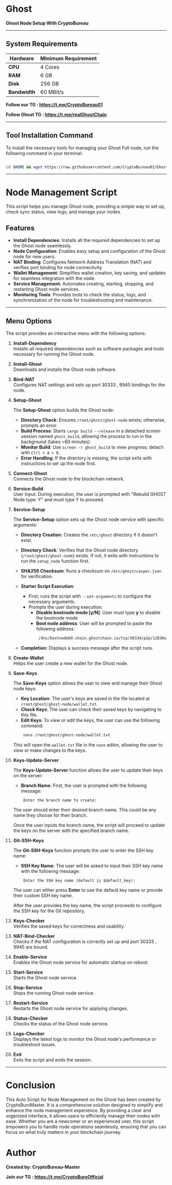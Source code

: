 # Ghost
**Ghost Node Setup With CryptoBureau**

______________________________________________________________________________________________________________________________

## System Requirements

| **Hardware** | **Minimum Requirement** |
|--------------|-------------------------|
| **CPU**      | 4 Cores                 |
| **RAM**      | 6 GB                    |
| **Disk**     | 256 GB                  |
| **Bandwidth**| 60 MBit/s               |



**Follow our TG : https://t.me/CryptoBureau01**

**Follow Ghost TG : https://t.me/realGhostChain**

______________________________________________________________________________________________________________________________

## Tool Installation Command

To install the necessary tools for managing your Ghost Full node, run the following command in your terminal:


```bash

cd $HOME && wget https://raw.githubusercontent.com/CryptoBureau01/Ghost/main/ghost.sh && chmod +x ghost.sh && ./ghost.sh
```


______________________________________________________________________________________________________________________________

# Node Management Script

This script helps you manage Ghost node, providing a simple way to set up, check sync status, view logs, and manage your nodes.

## Features
- **Install Dependencies**: Installs all the required dependencies to set up the Ghost node seamlessly.
- **Node Configuration**: Enables easy setup and configuration of the Ghost node for new users.
- **NAT Binding**: Configures Network Address Translation (NAT) and verifies port binding for node connectivity.
- **Wallet Management**: Simplifies wallet creation, key saving, and updates for seamless integration with the node.
- **Service Management**: Automates creating, starting, stopping, and restarting Ghost node services.
- **Monitoring Tools**: Provides tools to check the status, logs, and synchronization of the node for troubleshooting and maintenance.

---

## Menu Options
The script provides an interactive menu with the following options:

1. **Install-Dependency**  
   Installs all required dependencies such as software packages and tools necessary for running the Ghost node.

2. **Install-Ghost**  
   Downloads and installs the Ghost node software.

3. **Bind-NAT**  
   Configures NAT settings and sets up port 30333 , 9945 bindings for the node.

4. **Setup-Ghost**  
  
   The **Setup-Ghost** option builds the Ghost node:

   - **Directory Check**: Ensures `/root/ghost/ghost-node` exists; otherwise, prompts an error.  
   - **Build Process**: Starts `cargo build --release` in a detached screen session named `ghost_build`, allowing the process to run in the background (takes ~60 minutes).  
   - **Monitor Build**: Use `screen -r ghost_build` to view progress; detach with `Ctrl + A + D`.  
   - **Error Handling**: If the directory is missing, the script exits with instructions to set up the node first.

5. **Connect-Ghost**  
   Connects the Ghost node to the blockchain network.

6. **Service-Build**  
   User Input: During execution, the user is prompted with "Rebuild GHOST Node type: Y" and must type Y to proceed.

7. **Service-Setup**  
 
   The **Service-Setup** option sets up the Ghost node service with specific arguments:

   - **Directory Creation**: Creates the `/etc/ghost` directory if it doesn't exist.  
   - **Directory Check**: Verifies that the Ghost node directory (`/root/ghost/ghost-node`) exists. If not, it exits with instructions to run the `setup_node` function first.  
   - **SHA256 Checksum**: Runs a checksum on `/etc/ghost/casper.json` for verification.  
   - **Starter Script Execution**: 
     - First, runs the script with `--set-arguments` to configure the necessary arguments.
     - Prompts the user during execution:  
       - **Disable bootnode mode [y/N]**: User must type **y** to disable the bootnode mode.  
       - **Boot node address**: User will be prompted to paste the following address:
         ```bash
          /dns/bootnode69.chain.ghostchain.io/tcp/30334/p2p/12D3KooWF9SWxz9dmy6vfndQhoxqCa7PESaoFWEiF8Jkqh4xKDRf
         ```
     
   - **Completion**: Displays a success message after the script runs.
   
8. **Create-Wallet**  
   Helps the user create a new wallet for the Ghost node.

9. **Save-Keys** 

   The **Save-Keys** option allows the user to view and manage their Ghost node keys:

    - **Key Location**: The user's keys are saved in the file located at `/root/ghost/ghost-node/wallet.txt`.
    - **Check Keys**: The user can check their saved keys by navigating to this file.
    - **Edit Keys**: To view or edit the keys, the user can use the following command:
      ```bash
       nano /root/ghost/ghost-node/wallet.txt
      ```
   This will open the `wallet.txt` file in the `nano` editor, allowing the user to view or make changes to the keys.

10. **Keys-Update-Server** 

    The **Keys-Update-Server** function allows the user to update their keys on the server:

      - **Branch Name**: First, the user is prompted with the following message:
        ```
         Enter the branch name to create:
        ```
      The user should enter their desired branch name. This could be any name they choose for their branch.

    Once the user inputs the branch name, the script will proceed to update the keys on the server with the specified branch name.

11. **Git-SSH-Keys**

    The **Git-SSH-Keys** function prompts the user to enter the SSH key name:

      - **SSH Key Name**: The user will be asked to input their SSH key name with the following message:
        ```
         Enter the SSH key name (default is $default_key):
        ```
      The user can either press **Enter** to use the default key name or provide their custom SSH key name. 

     After the user provides the key name, the script proceeds to configure the SSH key for the Git repository.

12. **Keys-Checker**  
    Verifies the saved keys for correctness and usability.

13. **NAT-Bind-Checker**  
    Checks if the NAT configuration is correctly set up and port 30333 , 9945 are bound.

14. **Enable-Service**  
    Enables the Ghost node service for automatic startup on reboot.

15. **Start-Service**  
    Starts the Ghost node service.

16. **Stop-Service**  
    Stops the running Ghost node service.

17. **Restart-Service**  
    Restarts the Ghost node service for applying changes.

18. **Status-Checker**  
    Checks the status of the Ghost node service.

19. **Logs-Checker**  
    Displays the latest logs to monitor the Ghost node's performance or troubleshoot issues.

20. **Exit**  
    Exits the script and ends the session.



______________________________________________________________________________________________________________________________

# Conclusion
This Auto Script for Node Management on the Ghost has been created by CryptoBuroMaster. It is a comprehensive solution designed to simplify and enhance the node management experience. By providing a clear and organized interface, it allows users to efficiently manage their nodes with ease. Whether you are a newcomer or an experienced user, this script empowers you to handle node operations seamlessly, ensuring that you can focus on what truly matters in your blockchain journey.

# Author
**Created by: CryptoBureau-Master**

**Join our TG : https://t.me/CryptoBuroOfficial**
